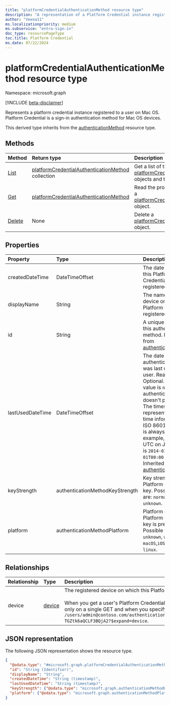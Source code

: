 ```yaml
---
title: "platformCredentialAuthenticationMethod resource type"
description: "A representation of a Platform Credential instance registered to a user on macOS. Platform Credential is a sign-in authentication method."
author: "Veena11"
ms.localizationpriority: medium
ms.subservice: "entra-sign-in"
doc_type: resourcePageType
toc.title: Platform Credential
ms.date: 07/22/2024
---
```


# platformCredentialAuthenticationMethod resource type

Namespace: microsoft.graph

[!INCLUDE [beta-disclaimer](../../includes/beta-disclaimer.md)]

Represents a platform credential instance registered to a user on Mac OS. Platform Credential is a sign-in authentication method for Mac OS devices.

This derived type inherits from the [authenticationMethod](authenticationmethod.md) resource type.

## Methods
|Method|Return type|Description|
|:---|:---|:---|
|[List](../api/platformcredentialauthenticationmethod-list.md)|[platformCredentialAuthenticationMethod](../resources/platformcredentialauthenticationmethod.md) collection|Get a list of the [platformCredentialAuthenticationMethod](../resources/platformcredentialauthenticationmethod.md) objects and their properties.|
|[Get](../api/platformcredentialauthenticationmethod-get.md)|[platformCredentialAuthenticationMethod](../resources/platformcredentialauthenticationmethod.md)|Read the properties and relationships of a [platformCredentialAuthenticationMethod](../resources/platformcredentialauthenticationmethod.md) object.|
|[Delete](../api/platformcredentialauthenticationmethod-delete.md)|None|Delete a [platformCredentialAuthenticationMethod](../resources/platformcredentialauthenticationmethod.md) object.|

## Properties
|Property|Type|Description|
|:---|:---|:---|
|createdDateTime|DateTimeOffset|The date and time that this Platform Credential Key was registered.|
|displayName|String|The name of the device on which Platform Credential is registered.|
|id|String|A unique identifier for this authentication method. Inherited from [authenticationMethod](../resources/authenticationmethod.md)|
|lastUsedDateTime|DateTimeOffset|The date and time the authentication method was last used by the user. Read-only. Optional. This optional value is `null` if the authentication method doesn't populate it. The timestamp type represents date and time information using ISO 8601 format and is always in UTC. For example, midnight UTC on Jan 1, 2014 is `2014-01-01T00:00:00Z`. Inherited from [authenticationMethod](../resources/authenticationmethod.md).|
|keyStrength|authenticationMethodKeyStrength|Key strength of this Platform Credential key. Possible values are: `normal`, `weak`, `unknown`.|
|platform|authenticationMethodPlatform|Platform on which this Platform Credential key is present. Possible values are: `unknown`, `windows`, `macOS`,`iOS`, `android`, `linux`.|

## Relationships
|Relationship|Type|Description|
|:---|:---|:---|
|device|[device](../resources/device.md)|The registered device on which this Platform Credential resides. Supports `$expand`. <br/><br/>When you get a user's Platform Credential registration information, this property is returned only on a single GET and when you specify `?$expand`. For example, GET `/users/admin@contoso.com/authentication/platformCredentialAuthenticationMethod/_jpuR-TGZtk6aQCLF3BQjA2?$expand=device`.|

## JSON representation
The following JSON representation shows the resource type.
<!-- {
  "blockType": "resource",
  "keyProperty": "id",
  "@odata.type": "microsoft.graph.platformCredentialAuthenticationMethod",
  "baseType": "microsoft.graph.authenticationMethod",
  "openType": false
}
-->
``` json
{
  "@odata.type": "#microsoft.graph.platformCredentialAuthenticationMethod",
  "id": "String (Identifier)",
  "displayName": "String",
  "createdDateTime": "String (timestamp)",
  "lastUsedDateTime": "String (timestamp)",
  "keyStrength": {"@odata.type": "microsoft.graph.authenticationMethodKeyStrength"},
  "platform": {"@odata.type": "microsoft.graph.authenticationMethodPlatform"}
}
```
